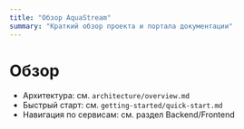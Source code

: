 ```yaml
---
title: "Обзор AquaStream"
summary: "Краткий обзор проекта и портала документации"
---
```


# Обзор

- Архитектура: см. `architecture/overview.md`
- Быстрый старт: см. `getting-started/quick-start.md`
- Навигация по сервисам: см. раздел Backend/Frontend

